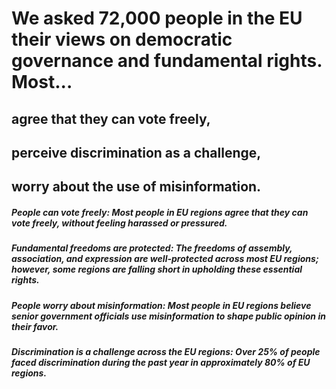 # We asked 72,000 people in the EU their views on democratic governance and fundamental rights. Most... 

## agree that they can vote freely, 

## perceive discrimination as a challenge,

## worry about the use of misinformation.

##### **People can vote freely**: Most people in EU regions agree that they can vote freely, without feeling harassed or pressured. 

##### **Fundamental freedoms are protected**: The freedoms of assembly, association, and expression are well-protected across most EU regions; however, some regions are falling short in upholding these essential rights. 

##### **People worry about misinformation**: Most people in EU regions believe senior government officials use misinformation to shape public opinion in their favor. 

##### **Discrimination is a challenge across the EU regions**: Over 25% of people faced discrimination during the past year in approximately 80% of EU regions.
